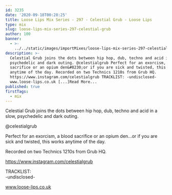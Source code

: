 ```yaml
---
id: 3235
date: '2020-09-18T00:28:25'
title: Loose Lips Mix Series - 297 - Celestial Grub - Loose Lips
type: mix
slug: loose-lips-mix-series-297-celestial-grub
author: 100
banner:
  - >-
    ../../static/images/importMixes/loose-lips-mix-series-297-celestial-grub/image3235.jpeg
description: >-
  Celestial Grub joins the dots between hip hop, dub, techno and acid in a slow,
  psychedelic and dark outing. @celestialgrub Perfect for an exorcism, a blood
  sacrifice or an opium den&#8230;or if you are sick and twisted, this works
  anytime of the day. Recorded on two Technics 1210s from Grub HQ.
  https://www.instagram.com/celestialgrub TRACKLIST: -undisclosed-
  www.loose-lips.co.uk [...]Read More...
published: true
firstTags:
  - mix
---
```

Celestial Grub joins the dots between hip hop, dub, techno and acid in a slow, psychedelic and dark outing.

@celestialgrub

Perfect for an exorcism, a blood sacrifice or an opium den…or if you are sick and twisted, this works anytime of the day.

Recorded on two Technics 1210s from Grub HQ.

https://www.instagram.com/celestialgrub  

TRACKLIST:  
\-undisclosed-

www.loose-lips.co.uk